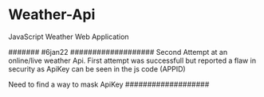 # Weather-Api
JavaScript Weather Web Application

#######
#6jan22
###################
Second Attempt at an online/live weather Api. First attempt was successfull 
but reported a flaw in security as ApiKey can be seen in the js code (APPID)

Need to find a way to mask ApiKey
###################
